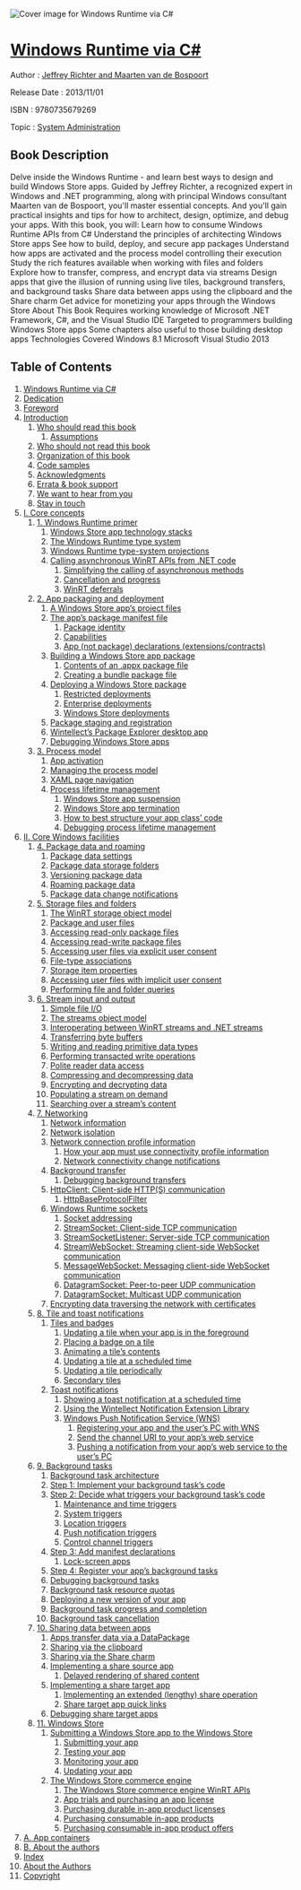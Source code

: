 ![Cover image for Windows Runtime via C#](https://imgdetail.ebookreading.net/cover/cover/system_admin/EB9780735679269.jpg)

[Windows Runtime via C#](https://ebookreading.net/view/book/Windows+Runtime+via+C%23-EB9780735679269_1.html "Windows Runtime via C#")
====================================================================================================================

Author : [Jeffrey Richter and Maarten van de Bospoort](https://ebookreading.net/search/author/Jeffrey+Richter+and+Maarten+van+de+Bospoort)

Release Date : 2013/11/01

ISBN : 9780735679269

Topic : [System Administration](https://ebookreading.net/search/category/system-administration)

Book Description
-----------------

Delve inside the Windows Runtime - and learn best ways to design and build Windows Store apps. Guided by Jeffrey Richter, a recognized expert in Windows and .NET programming, along with principal Windows consultant Maarten van de Bospoort, you'll master essential concepts. And you'll gain practical insights and tips for how to architect, design, optimize, and debug your apps.
With this book, you will:
Learn how to consume Windows Runtime APIs from C#
Understand the principles of architecting Windows Store apps
See how to build, deploy, and secure app packages
Understand how apps are activated and the process model controlling their execution
Study the rich features available when working with files and folders
Explore how to transfer, compress, and encrypt data via streams
Design apps that give the illusion of running using live tiles, background transfers, and background tasks
Share data between apps using the clipboard and the Share charm
Get advice for monetizing your apps through the Windows Store
About This Book
Requires working knowledge of Microsoft .NET Framework, C#, and the Visual Studio IDE
Targeted to programmers building Windows Store apps
Some chapters also useful to those building desktop apps
Technologies Covered
Windows 8.1
Microsoft Visual Studio 2013
              
Table of Contents
-----------------

1. [Windows Runtime via C#](https://ebookreading.net/view/book/Windows+Runtime+via+C%23-EB9780735679269_2.html)
1. [Dedication](https://ebookreading.net/view/book/Windows+Runtime+via+C%23-EB9780735679269_3.html)
1. [Foreword](https://ebookreading.net/view/book/Windows+Runtime+via+C%23-EB9780735679269_5.html)
1. [Introduction](https://ebookreading.net/view/book/Windows+Runtime+via+C%23-EB9780735679269_6.html)
    1. [Who should read this book](https://ebookreading.net/view/book/Windows+Runtime+via+C%23-EB9780735679269_6.html#who_should_read_thi)
        1. [Assumptions](https://ebookreading.net/view/book/Windows+Runtime+via+C%23-EB9780735679269_6.html#assumptions)
    1. [Who should not read this book](https://ebookreading.net/view/book/Windows+Runtime+via+C%23-EB9780735679269_6.html#who_should_not_read)
    1. [Organization of this book](https://ebookreading.net/view/book/Windows+Runtime+via+C%23-EB9780735679269_6.html#organization_of_thi)
    1. [Code samples](https://ebookreading.net/view/book/Windows+Runtime+via+C%23-EB9780735679269_6.html#code_samples)
    1. [Acknowledgments](https://ebookreading.net/view/book/Windows+Runtime+via+C%23-EB9780735679269_6.html#acknowledgments)
    1. [Errata &amp; book support](https://ebookreading.net/view/book/Windows+Runtime+via+C%23-EB9780735679269_6.html#errata_and_book_sup)
    1. [We want to hear from you](https://ebookreading.net/view/book/Windows+Runtime+via+C%23-EB9780735679269_6.html#we_want_to_hear_fro)
    1. [Stay in touch](https://ebookreading.net/view/book/Windows+Runtime+via+C%23-EB9780735679269_6.html#stay_in_touch)
1. [I. Core concepts](https://ebookreading.net/view/book/Windows+Runtime+via+C%23-EB9780735679269_7.html)
    1. [1. Windows Runtime primer](https://ebookreading.net/view/book/Windows+Runtime+via+C%23-EB9780735679269_8.html)
        1. [Windows Store app technology stacks](https://ebookreading.net/view/book/Windows+Runtime+via+C%23-EB9780735679269_8.html#windows_store_app_t)
        1. [The Windows Runtime type system](https://ebookreading.net/view/book/Windows+Runtime+via+C%23-EB9780735679269_8.html#the_windows_runtime)
        1. [Windows Runtime type-system projections](https://ebookreading.net/view/book/Windows+Runtime+via+C%23-EB9780735679269_8.html#windows_runtime_typ)
        1. [Calling asynchronous WinRT APIs from .NET code](https://ebookreading.net/view/book/Windows+Runtime+via+C%23-EB9780735679269_8.html#calling_asynchronou)
            1. [Simplifying the calling of asynchronous methods](https://ebookreading.net/view/book/Windows+Runtime+via+C%23-EB9780735679269_8.html#simplifying_the_cal)
            1. [Cancellation and progress](https://ebookreading.net/view/book/Windows+Runtime+via+C%23-EB9780735679269_8.html#cancellation_and_pr)
            1. [WinRT deferrals](https://ebookreading.net/view/book/Windows+Runtime+via+C%23-EB9780735679269_8.html#winrt_deferrals)
    1. [2. App packaging and deployment](https://ebookreading.net/view/book/Windows+Runtime+via+C%23-EB9780735679269_9.html)
        1. [A Windows Store app’s project files](https://ebookreading.net/view/book/Windows+Runtime+via+C%23-EB9780735679269_9.html#a_windows_store_app)
        1. [The app’s package manifest file](https://ebookreading.net/view/book/Windows+Runtime+via+C%23-EB9780735679269_9.html#the_apps_package_ma)
            1. [Package identity](https://ebookreading.net/view/book/Windows+Runtime+via+C%23-EB9780735679269_9.html#package_identity)
            1. [Capabilities](https://ebookreading.net/view/book/Windows+Runtime+via+C%23-EB9780735679269_9.html#capabilities)
            1. [App (not package) declarations (extensions/contracts)](https://ebookreading.net/view/book/Windows+Runtime+via+C%23-EB9780735679269_9.html#app_not_package_dec)
        1. [Building a Windows Store app package](https://ebookreading.net/view/book/Windows+Runtime+via+C%23-EB9780735679269_9.html#building_a_windows_)
            1. [Contents of an .appx package file](https://ebookreading.net/view/book/Windows+Runtime+via+C%23-EB9780735679269_9.html#contents_of_an_appx)
            1. [Creating a bundle package file](https://ebookreading.net/view/book/Windows+Runtime+via+C%23-EB9780735679269_9.html#creating_a_bundle_p)
        1. [Deploying a Windows Store package](https://ebookreading.net/view/book/Windows+Runtime+via+C%23-EB9780735679269_9.html#deploying_a_windows)
            1. [Restricted deployments](https://ebookreading.net/view/book/Windows+Runtime+via+C%23-EB9780735679269_9.html#restricted_deployme)
            1. [Enterprise deployments](https://ebookreading.net/view/book/Windows+Runtime+via+C%23-EB9780735679269_9.html#enterprise_deployme)
            1. [Windows Store deployments](https://ebookreading.net/view/book/Windows+Runtime+via+C%23-EB9780735679269_9.html#windows_store_deplo)
        1. [Package staging and registration](https://ebookreading.net/view/book/Windows+Runtime+via+C%23-EB9780735679269_9.html#package_staging_and)
        1. [Wintellect’s Package Explorer desktop app](https://ebookreading.net/view/book/Windows+Runtime+via+C%23-EB9780735679269_9.html#wintellects_package)
        1. [Debugging Windows Store apps](https://ebookreading.net/view/book/Windows+Runtime+via+C%23-EB9780735679269_9.html#debugging_windows_s)
    1. [3. Process model](https://ebookreading.net/view/book/Windows+Runtime+via+C%23-EB9780735679269_10.html)
        1. [App activation](https://ebookreading.net/view/book/Windows+Runtime+via+C%23-EB9780735679269_10.html#app_activation)
        1. [Managing the process model](https://ebookreading.net/view/book/Windows+Runtime+via+C%23-EB9780735679269_10.html#managing_the_proces)
        1. [XAML page navigation](https://ebookreading.net/view/book/Windows+Runtime+via+C%23-EB9780735679269_10.html#xaml_page_navigatio)
        1. [Process lifetime management](https://ebookreading.net/view/book/Windows+Runtime+via+C%23-EB9780735679269_10.html#process_lifetime_ma)
            1. [Windows Store app suspension](https://ebookreading.net/view/book/Windows+Runtime+via+C%23-EB9780735679269_10.html#windows_store_app_s)
            1. [Windows Store app termination](https://ebookreading.net/view/book/Windows+Runtime+via+C%23-EB9780735679269_10.html#windows_store_app_t)
            1. [How to best structure your app class’ code](https://ebookreading.net/view/book/Windows+Runtime+via+C%23-EB9780735679269_10.html#how_to_best_structu)
            1. [Debugging process lifetime management](https://ebookreading.net/view/book/Windows+Runtime+via+C%23-EB9780735679269_10.html#debugging_process_l)
1. [II. Core Windows facilities](https://ebookreading.net/view/book/Windows+Runtime+via+C%23-EB9780735679269_11.html)
    1. [4. Package data and roaming](https://ebookreading.net/view/book/Windows+Runtime+via+C%23-EB9780735679269_12.html)
        1. [Package data settings](https://ebookreading.net/view/book/Windows+Runtime+via+C%23-EB9780735679269_12.html#package_data_settin)
        1. [Package data storage folders](https://ebookreading.net/view/book/Windows+Runtime+via+C%23-EB9780735679269_12.html#package_data_storag)
        1. [Versioning package data](https://ebookreading.net/view/book/Windows+Runtime+via+C%23-EB9780735679269_12.html#versioning_package_)
        1. [Roaming package data](https://ebookreading.net/view/book/Windows+Runtime+via+C%23-EB9780735679269_12.html#roaming_package_dat)
        1. [Package data change notifications](https://ebookreading.net/view/book/Windows+Runtime+via+C%23-EB9780735679269_12.html#package_data_change)
    1. [5. Storage files and folders](https://ebookreading.net/view/book/Windows+Runtime+via+C%23-EB9780735679269_13.html)
        1. [The WinRT storage object model](https://ebookreading.net/view/book/Windows+Runtime+via+C%23-EB9780735679269_13.html#the_winrt_storage_o)
        1. [Package and user files](https://ebookreading.net/view/book/Windows+Runtime+via+C%23-EB9780735679269_13.html#package_and_user_fi)
        1. [Accessing read-only package files](https://ebookreading.net/view/book/Windows+Runtime+via+C%23-EB9780735679269_13.html#accessing_read-only)
        1. [Accessing read-write package files](https://ebookreading.net/view/book/Windows+Runtime+via+C%23-EB9780735679269_13.html#accessing_read-writ)
        1. [Accessing user files via explicit user consent](https://ebookreading.net/view/book/Windows+Runtime+via+C%23-EB9780735679269_13.html#accessing_user_file)
        1. [File-type associations](https://ebookreading.net/view/book/Windows+Runtime+via+C%23-EB9780735679269_13.html#file-type_associati)
        1. [Storage item properties](https://ebookreading.net/view/book/Windows+Runtime+via+C%23-EB9780735679269_13.html#storage_item_proper)
        1. [Accessing user files with implicit user consent](https://ebookreading.net/view/book/Windows+Runtime+via+C%23-EB9780735679269_13.html#accessing_user_file)
        1. [Performing file and folder queries](https://ebookreading.net/view/book/Windows+Runtime+via+C%23-EB9780735679269_13.html#performing_file_and)
    1. [6. Stream input and output](https://ebookreading.net/view/book/Windows+Runtime+via+C%23-EB9780735679269_14.html)
        1. [Simple file I/O](https://ebookreading.net/view/book/Windows+Runtime+via+C%23-EB9780735679269_14.html#simple_file_i_o)
        1. [The streams object model](https://ebookreading.net/view/book/Windows+Runtime+via+C%23-EB9780735679269_14.html#the_streams_object_)
        1. [Interoperating between WinRT streams and .NET streams](https://ebookreading.net/view/book/Windows+Runtime+via+C%23-EB9780735679269_14.html#interoperating_betw)
        1. [Transferring byte buffers](https://ebookreading.net/view/book/Windows+Runtime+via+C%23-EB9780735679269_14.html#transferring_byte_b)
        1. [Writing and reading primitive data types](https://ebookreading.net/view/book/Windows+Runtime+via+C%23-EB9780735679269_14.html#writing_and_reading)
        1. [Performing transacted write operations](https://ebookreading.net/view/book/Windows+Runtime+via+C%23-EB9780735679269_14.html#performing_transact)
        1. [Polite reader data access](https://ebookreading.net/view/book/Windows+Runtime+via+C%23-EB9780735679269_14.html#polite_reader_data_)
        1. [Compressing and decompressing data](https://ebookreading.net/view/book/Windows+Runtime+via+C%23-EB9780735679269_14.html#compressing_and_dec)
        1. [Encrypting and decrypting data](https://ebookreading.net/view/book/Windows+Runtime+via+C%23-EB9780735679269_14.html#encrypting_and_decr)
        1. [Populating a stream on demand](https://ebookreading.net/view/book/Windows+Runtime+via+C%23-EB9780735679269_14.html#populating_a_stream)
        1. [Searching over a stream’s content](https://ebookreading.net/view/book/Windows+Runtime+via+C%23-EB9780735679269_14.html#searching_over_a_st)
    1. [7. Networking](https://ebookreading.net/view/book/Windows+Runtime+via+C%23-EB9780735679269_15.html)
        1. [Network information](https://ebookreading.net/view/book/Windows+Runtime+via+C%23-EB9780735679269_15.html#network_information)
        1. [Network isolation](https://ebookreading.net/view/book/Windows+Runtime+via+C%23-EB9780735679269_15.html#network_isolation)
        1. [Network connection profile information](https://ebookreading.net/view/book/Windows+Runtime+via+C%23-EB9780735679269_15.html#network_connection_)
            1. [How your app must use connectivity profile information](https://ebookreading.net/view/book/Windows+Runtime+via+C%23-EB9780735679269_15.html#how_your_app_must_u)
            1. [Network connectivity change notifications](https://ebookreading.net/view/book/Windows+Runtime+via+C%23-EB9780735679269_15.html#network_connectivit)
        1. [Background transfer](https://ebookreading.net/view/book/Windows+Runtime+via+C%23-EB9780735679269_15.html#background_transfer)
            1. [Debugging background transfers](https://ebookreading.net/view/book/Windows+Runtime+via+C%23-EB9780735679269_15.html#debugging_backgroun)
        1. [HttpClient: Client-side HTTP(S) communication](https://ebookreading.net/view/book/Windows+Runtime+via+C%23-EB9780735679269_15.html#httpclient_client-s)
            1. [HttpBaseProtocolFilter](https://ebookreading.net/view/book/Windows+Runtime+via+C%23-EB9780735679269_15.html#httpbaseprotocolfil)
        1. [Windows Runtime sockets](https://ebookreading.net/view/book/Windows+Runtime+via+C%23-EB9780735679269_15.html#windows_runtime_soc)
            1. [Socket addressing](https://ebookreading.net/view/book/Windows+Runtime+via+C%23-EB9780735679269_15.html#socket_addressing)
            1. [StreamSocket: Client-side TCP communication](https://ebookreading.net/view/book/Windows+Runtime+via+C%23-EB9780735679269_15.html#streamsocket_client)
            1. [StreamSocketListener: Server-side TCP communication](https://ebookreading.net/view/book/Windows+Runtime+via+C%23-EB9780735679269_15.html#streamsocketlistene)
            1. [StreamWebSocket: Streaming client-side WebSocket communication](https://ebookreading.net/view/book/Windows+Runtime+via+C%23-EB9780735679269_15.html#streamwebsocket_str)
            1. [MessageWebSocket: Messaging client-side WebSocket communication](https://ebookreading.net/view/book/Windows+Runtime+via+C%23-EB9780735679269_15.html#messagewebsocket_me)
            1. [DatagramSocket: Peer-to-peer UDP communication](https://ebookreading.net/view/book/Windows+Runtime+via+C%23-EB9780735679269_15.html#datagramsocket_peer)
            1. [DatagramSocket: Multicast UDP communication](https://ebookreading.net/view/book/Windows+Runtime+via+C%23-EB9780735679269_15.html#datagramsocket_mult)
        1. [Encrypting data traversing the network with certificates](https://ebookreading.net/view/book/Windows+Runtime+via+C%23-EB9780735679269_15.html#encrypting_data_tra)
    1. [8. Tile and toast notifications](https://ebookreading.net/view/book/Windows+Runtime+via+C%23-EB9780735679269_16.html)
        1. [Tiles and badges](https://ebookreading.net/view/book/Windows+Runtime+via+C%23-EB9780735679269_16.html#tiles_and_badges)
            1. [Updating a tile when your app is in the foreground](https://ebookreading.net/view/book/Windows+Runtime+via+C%23-EB9780735679269_16.html#updating_a_tile_whe)
            1. [Placing a badge on a tile](https://ebookreading.net/view/book/Windows+Runtime+via+C%23-EB9780735679269_16.html#placing_a_badge_on_)
            1. [Animating a tile’s contents](https://ebookreading.net/view/book/Windows+Runtime+via+C%23-EB9780735679269_16.html#animating_a_tiles_c)
            1. [Updating a tile at a scheduled time](https://ebookreading.net/view/book/Windows+Runtime+via+C%23-EB9780735679269_16.html#updating_a_tile_at_)
            1. [Updating a tile periodically](https://ebookreading.net/view/book/Windows+Runtime+via+C%23-EB9780735679269_16.html#updating_a_tile_per)
            1. [Secondary tiles](https://ebookreading.net/view/book/Windows+Runtime+via+C%23-EB9780735679269_16.html#secondary_tiles)
        1. [Toast notifications](https://ebookreading.net/view/book/Windows+Runtime+via+C%23-EB9780735679269_16.html#toast_notifications)
            1. [Showing a toast notification at a scheduled time](https://ebookreading.net/view/book/Windows+Runtime+via+C%23-EB9780735679269_16.html#showing_a_toast_not)
            1. [Using the Wintellect Notification Extension Library](https://ebookreading.net/view/book/Windows+Runtime+via+C%23-EB9780735679269_16.html#using_the_wintellec)
            1. [Windows Push Notification Service (WNS)](https://ebookreading.net/view/book/Windows+Runtime+via+C%23-EB9780735679269_16.html#windows_push_notifi)
                1. [Registering your app and the user’s PC with WNS](https://ebookreading.net/view/book/Windows+Runtime+via+C%23-EB9780735679269_16.html#registering_your_ap)
                1. [Send the channel URI to your app’s web service](https://ebookreading.net/view/book/Windows+Runtime+via+C%23-EB9780735679269_16.html#send_the_channel_ur)
                1. [Pushing a notification from your app’s web service to the user’s PC](https://ebookreading.net/view/book/Windows+Runtime+via+C%23-EB9780735679269_16.html#pushing_a_notificat)
    1. [9. Background tasks](https://ebookreading.net/view/book/Windows+Runtime+via+C%23-EB9780735679269_17.html)
        1. [Background task architecture](https://ebookreading.net/view/book/Windows+Runtime+via+C%23-EB9780735679269_17.html#background_task_arc)
        1. [Step 1: Implement your background task’s code](https://ebookreading.net/view/book/Windows+Runtime+via+C%23-EB9780735679269_17.html#step_1_implement_yo)
        1. [Step 2: Decide what triggers your background task’s code](https://ebookreading.net/view/book/Windows+Runtime+via+C%23-EB9780735679269_17.html#step_2_decide_what_)
            1. [Maintenance and time triggers](https://ebookreading.net/view/book/Windows+Runtime+via+C%23-EB9780735679269_17.html#maintenance_and_tim)
            1. [System triggers](https://ebookreading.net/view/book/Windows+Runtime+via+C%23-EB9780735679269_17.html#system_triggers)
            1. [Location triggers](https://ebookreading.net/view/book/Windows+Runtime+via+C%23-EB9780735679269_17.html#location_triggers)
            1. [Push notification triggers](https://ebookreading.net/view/book/Windows+Runtime+via+C%23-EB9780735679269_17.html#push_notification_t)
            1. [Control channel triggers](https://ebookreading.net/view/book/Windows+Runtime+via+C%23-EB9780735679269_17.html#control_channel_tri)
        1. [Step 3: Add manifest declarations](https://ebookreading.net/view/book/Windows+Runtime+via+C%23-EB9780735679269_17.html#step_3_add_manifest)
            1. [Lock-screen apps](https://ebookreading.net/view/book/Windows+Runtime+via+C%23-EB9780735679269_17.html#lock-screen_apps)
        1. [Step 4: Register your app’s background tasks](https://ebookreading.net/view/book/Windows+Runtime+via+C%23-EB9780735679269_17.html#step_4_register_you)
        1. [Debugging background tasks](https://ebookreading.net/view/book/Windows+Runtime+via+C%23-EB9780735679269_17.html#debugging_backgroun)
        1. [Background task resource quotas](https://ebookreading.net/view/book/Windows+Runtime+via+C%23-EB9780735679269_17.html#background_task_res)
        1. [Deploying a new version of your app](https://ebookreading.net/view/book/Windows+Runtime+via+C%23-EB9780735679269_17.html#deploying_a_new_ver)
        1. [Background task progress and completion](https://ebookreading.net/view/book/Windows+Runtime+via+C%23-EB9780735679269_17.html#background_task_pro)
        1. [Background task cancellation](https://ebookreading.net/view/book/Windows+Runtime+via+C%23-EB9780735679269_17.html#background_task_can)
    1. [10. Sharing data between apps](https://ebookreading.net/view/book/Windows+Runtime+via+C%23-EB9780735679269_18.html)
        1. [Apps transfer data via a DataPackage](https://ebookreading.net/view/book/Windows+Runtime+via+C%23-EB9780735679269_18.html#apps_transfer_data_)
        1. [Sharing via the clipboard](https://ebookreading.net/view/book/Windows+Runtime+via+C%23-EB9780735679269_18.html#sharing_via_the_cli)
        1. [Sharing via the Share charm](https://ebookreading.net/view/book/Windows+Runtime+via+C%23-EB9780735679269_18.html#sharing_via_the_sha)
        1. [Implementing a share source app](https://ebookreading.net/view/book/Windows+Runtime+via+C%23-EB9780735679269_18.html#implementing_a_shar)
            1. [Delayed rendering of shared content](https://ebookreading.net/view/book/Windows+Runtime+via+C%23-EB9780735679269_18.html#delayed_rendering_o)
        1. [Implementing a share target app](https://ebookreading.net/view/book/Windows+Runtime+via+C%23-EB9780735679269_18.html#implementing_a_shar)
            1. [Implementing an extended (lengthy) share operation](https://ebookreading.net/view/book/Windows+Runtime+via+C%23-EB9780735679269_18.html#implementing_an_ext)
            1. [Share target app quick links](https://ebookreading.net/view/book/Windows+Runtime+via+C%23-EB9780735679269_18.html#share_target_app_qu)
        1. [Debugging share target apps](https://ebookreading.net/view/book/Windows+Runtime+via+C%23-EB9780735679269_18.html#debugging_share_tar)
    1. [11. Windows Store](https://ebookreading.net/view/book/Windows+Runtime+via+C%23-EB9780735679269_19.html)
        1. [Submitting a Windows Store app to the Windows Store](https://ebookreading.net/view/book/Windows+Runtime+via+C%23-EB9780735679269_19.html#submitting_a_window)
            1. [Submitting your app](https://ebookreading.net/view/book/Windows+Runtime+via+C%23-EB9780735679269_19.html#submitting_your_app)
            1. [Testing your app](https://ebookreading.net/view/book/Windows+Runtime+via+C%23-EB9780735679269_19.html#testing_your_app)
            1. [Monitoring your app](https://ebookreading.net/view/book/Windows+Runtime+via+C%23-EB9780735679269_19.html#monitoring_your_app)
            1. [Updating your app](https://ebookreading.net/view/book/Windows+Runtime+via+C%23-EB9780735679269_19.html#updating_your_app)
        1. [The Windows Store commerce engine](https://ebookreading.net/view/book/Windows+Runtime+via+C%23-EB9780735679269_19.html#the_windows_store_c)
            1. [The Windows Store commerce engine WinRT APIs](https://ebookreading.net/view/book/Windows+Runtime+via+C%23-EB9780735679269_19.html#the_windows_store_c)
            1. [App trials and purchasing an app license](https://ebookreading.net/view/book/Windows+Runtime+via+C%23-EB9780735679269_19.html#app_trials_and_purc)
            1. [Purchasing durable in-app product licenses](https://ebookreading.net/view/book/Windows+Runtime+via+C%23-EB9780735679269_19.html#purchasing_durable_)
            1. [Purchasing consumable in-app products](https://ebookreading.net/view/book/Windows+Runtime+via+C%23-EB9780735679269_19.html#purchasing_consumab)
            1. [Purchasing consumable in-app product offers](https://ebookreading.net/view/book/Windows+Runtime+via+C%23-EB9780735679269_19.html#purchasing_consumab)
1. [A. App containers](https://ebookreading.net/view/book/Windows+Runtime+via+C%23-EB9780735679269_20.html)
1. [B. About the authors](https://ebookreading.net/view/book/Windows+Runtime+via+C%23-EB9780735679269_21.html)
1. [Index](https://ebookreading.net/view/book/Windows+Runtime+via+C%23-EB9780735679269_22.html)
1. [About the Authors](https://ebookreading.net/view/book/Windows+Runtime+via+C%23-EB9780735679269_23.html)
1. [Copyright](https://ebookreading.net/view/book/Windows+Runtime+via+C%23-EB9780735679269_25.html)
